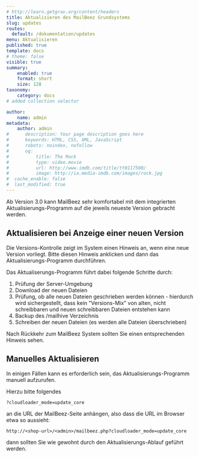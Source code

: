 ```yaml
---
# http://learn.getgrav.org/content/headers
title: Aktualisieren des MailBeez Grundsystems
slug: updates
routes:
  default: /dokumentation/updates
menu: Aktualisieren
published: true
template: docs
# theme: false
visible: true
summary:
    enabled: true
    format: short
    size: 128
taxonomy:
    category: docs
# added collection selector

author:
    name: admin
metadata:
    author: admin
#      description: Your page description goes here
#      keywords: HTML, CSS, XML, JavaScript
#      robots: noindex, nofollow
#      og:
#          title: The Rock
#          type: video.movie
#          url: http://www.imdb.com/title/tt0117500/
#          image: http://ia.media-imdb.com/images/rock.jpg
#  cache_enable: false
#  last_modified: true
---
```



Ab Version 3.0 kann MailBeez sehr komfortabel mit dem integrierten Aktualisierungs-Programm auf die jeweils neueste Version gebracht werden.

## Aktualisieren bei Anzeige einer neuen Version

Die Versions-Kontrolle zeigt im System einen Hinweis an, wenn eine neue Version vorliegt. Bitte diesen Hinweis anklicken und dann das Aktualisierungs-Programm durchführen.

Das Aktualiserungs-Programm führt dabei folgende Schritte durch:

1. Prüfung der Server-Umgebung
1. Download der neuen Dateien
1. Prüfung, ob alle neuen Dateien geschrieben werden können - hierdurch wird sichergestellt, dass kein "Versions-Mix" von alten, nicht schreibbaren und neuen schreibbaren Dateien entstehen kann
1. Backup des /mailhive Verzeichnis
1. Schreiben der neuen Dateien (es werden alle Dateien überschrieben)


Nach Rückkehr zum MailBeez System sollten Sie einen entsprechenden Hinweis sehen.


## Manuelles Aktualisieren

In einigen Fällen kann es erforderlich sein, das Aktualisierungs-Programm manuell aufzurufen.

Hierzu bitte folgendes

`?cloudloader_mode=update_core` 

an die URL der MailBeez-Seite anhängen, also dass die URL im Browser etwa so aussieht:

`http://<shop-url>/<admin>/mailbeez.php?cloudloader_mode=update_core`

dann sollten Sie wie gewohnt durch den Aktualisierungs-Ablauf geführt werden.
